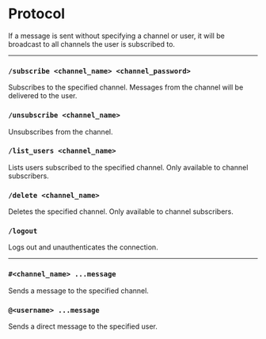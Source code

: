 # Protocol
If a message is sent without specifying a channel or user, it will be broadcast
to all channels the user is subscribed to.

-----

### `/subscribe <channel_name> <channel_password>`
Subscribes to the specified channel. Messages from the channel will be
delivered to the user.

### `/unsubscribe <channel_name>`
Unsubscribes from the channel.

### `/list_users <channel_name>`
Lists users subscribed to the specified channel. Only available to channel
subscribers.

### `/delete <channel_name>`
Deletes the specified channel. Only available to channel subscribers.

### `/logout`
Logs out and unauthenticates the connection.

-----

### `#<channel_name> ...message`
Sends a message to the specified channel.

### `@<username> ...message`
Sends a direct message to the specified user.
